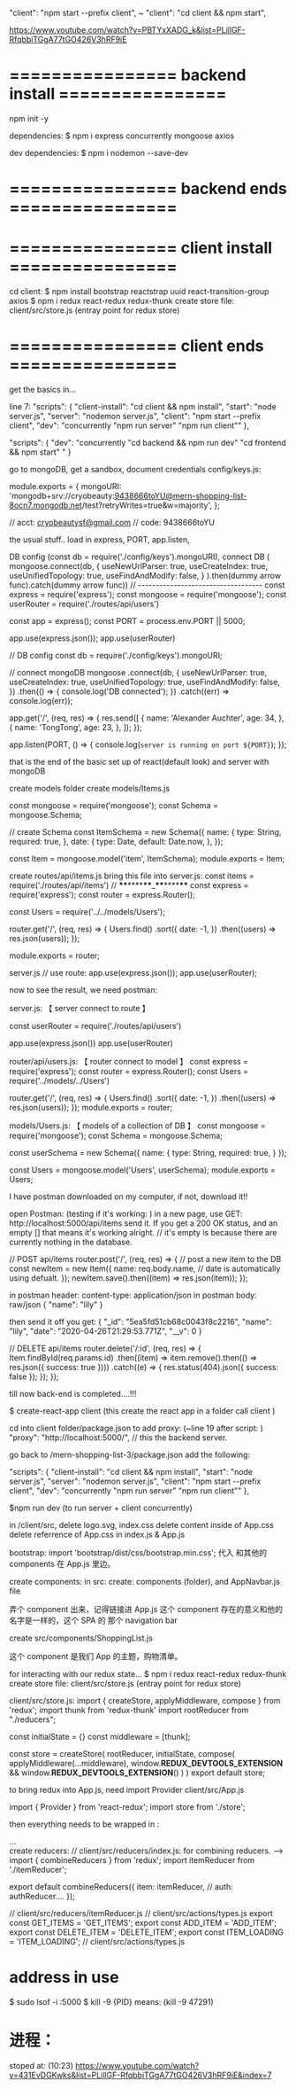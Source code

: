 "client": "npm start --prefix client",
~
"client": "cd client && npm start",

https://www.youtube.com/watch?v=PBTYxXADG_k&list=PLillGF-RfqbbiTGgA77tGO426V3hRF9iE

# ================ backend install ================

npm init -y

dependencies:
\$ npm i express concurrently mongoose axios

dev dependencies:
\$ npm i nodemon --save-dev

# ================ backend ends ================

# ================ client install ================

cd client:
$ npm install bootstrap reactstrap uuid react-transition-group axios
$ npm i redux react-redux redux-thunk
create store file: client/src/store.js (entray point for redux store)

# ================ client ends ================

<!-- touch server.js  -->

get the basics in...

<!-- package.json: -->

line 7:
"scripts": {
"client-install": "cd client && npm install",
"start": "node server.js",
"server": "nodemon server.js",
"client": "npm start --prefix client",
"dev": "concurrently \"npm run server\" \"npm run client\""
},

"scripts": {
"dev": "concurrently \"cd backend && npm run dev\" \"cd frontend && npm start\" "
}

<!-- setup mongoDB backend: config/keys.js -->

go to mongoDB, get a sandbox, document credentials
config/keys.js:

module.exports = {
mongoURI:
'mongodb+srv://cryobeauty:9438666toYU@mern-shopping-list-8ocn7.mongodb.net/test?retryWrites=true&w=majority',
};

// acct: cryobeautysf@gmail.com
// code: 9438666toYU

<!-- setting up backend: server.js -->

the usual stuff..
load in express,
PORT,
app.listen,

DB config (const db = require('./config/keys').mongoURI),
connect DB (
mongoose.connect(db,
{
useNewUrlParser: true,
useCreateIndex: true,
useUnifiedTopology: true,
useFindAndModify: false,
}
).then(dummy arrow func).catch(dummy arrow func))
// -----------------------------------
const express = require('express');
const mongoose = require('mongoose');
const userRouter = require('./routes/api/users')

const app = express();
const PORT = process.env.PORT || 5000;

app.use(express.json());
app.use(userRouter)

// DB config
const db = require('./config/keys').mongoURI;

// connect mongoDB
mongoose
.connect(db, {
useNewUrlParser: true,
useCreateIndex: true,
useUnifiedTopology: true,
useFindAndModify: false,
})
.then(() => {
console.log('DB connected');
})
.catch((err) => console.log(err));

app.get('/', (req, res) => {
res.send([
{
name: 'Alexander Auchter',
age: 34,
},
{
name: 'TongTong',
age: 23,
},
]);
});

app.listen(PORT, () => {
console.log(`server is running on port ${PORT}`);
});

that is the end of the basic set up of react(default look) and server with mongoDB

<!-- ------------------------------------------------------------------------------------------------------------------------ -->

<!-- when using monsoose, we need 'models', its a modal of our datas: -->
<!-- models/Users.js -->

create models folder
create models/Items.js

const mongoose = require('mongoose');
const Schema = mongoose.Schema;

// create Schema
const ItemSchema = new Schema({
name: {
type: String,
required: true,
},
date: {
type: Date,
default: Date.now,
},
});

const Item = mongoose.model('item', ItemSchema);
module.exports = Item;

<!-- routes like app.get, app.post etc, other than putting it in server.js could go into their own file routes -->
<!-- routes/api/items.js -->

create routes/api/items.js
bring this file into server.js: const items = require('./routes/api/items')
// **\*\***\*\*\*\***\*\***\_**\*\***\*\*\*\***\*\***
const express = require('express');
const router = express.Router();

const Users = require('../../models/Users');

router.get('/', (req, res) => {
Users.find()
.sort({
date: -1,
})
.then((users) => res.json(users));
});

module.exports = router;

server.js
// use route:
app.use(express.json());
app.use(userRouter);

now to see the result, we need postman:

<!-- --------------------------------------------------->
<!-- --------------------------------------------------->
<!--       over all look of server, route, models     -->

server.js: 【 server connect to route 】

const userRouter = require('./routes/api/users')

app.use(express.json())
app.use(userRouter)

router/api/users.js: 【 router connect to model 】
const express = require('express');
const router = express.Router();
const Users = require('../models/../Users')

router.get('/', (req, res) => {
Users.find()
.sort({
date: -1,
})
.then((users) => res.json(users));
});
module.exports = router;

models/Users.js: 【 models of a collection of DB 】
const mongoose = require('mongoose');
const Schema = mongoose.Schema;

const userSchema = new Schema({
name: {
type: String,
required: true,
}
});

const Users = mongoose.model('Users', userSchema);
module.exports = Users;

<!-- --------------------------------------------------->
<!-- --------------------------------------------------->

<!-- postman -->

I have postman downloaded on my computer, if not, download it!!

open Postman: (testing if it's working: )
in a new page, use GET: http://localhost:5000/api/items send it. If you get a 200 OK status, and an empty [] that means it's working alright.
// it's empty is because there are currently nothing in the database.

<!-- create POST and DELETE enpoint (if postman is working correctly) -->

// POST api/items
router.post('/', (req, res) => {
// post a new item to the DB
const newItem = new Item({
name: req.body.name,
// date is automatically using defualt.
});
newItem.save().then((item) => res.json(item));
});

in postman header:
content-type: application/json
in postman body:
raw/json
{
"name": "lily"
}

then send it off you get:
{
"\_id": "5ea5fd51cb68c0043f8c2216",
"name": "lily",
"date": "2020-04-26T21:29:53.771Z",
"\_\_v": 0
}

// DELETE api/items
router.delete('/:id', (req, res) => {
Item.findById(req.params.id)
.then((item) => item.remove().then(() => res.json({ success: true })))
.catch((e) => {
res.status(404).json({ success: false });
});
});

till now back-end is completed....!!!

<!--               Back-end Completed                  -->
<!--               Back-end Completed                  -->
<!--               Back-end Completed                  -->
<!--               Back-end Completed                  -->
<!--               Back-end Completed                  -->
<!--               Back-end Completed                  -->
<!--               Back-end Completed                  -->
<!--               Back-end Completed                  -->
<!--               Back-end Completed                  -->
<!--               Back-end Completed                  -->

<!--               Front-end: react-app                 -->
<!--               Front-end: react-app                 -->
<!--               Front-end: react-app                 -->
<!--               Front-end: react-app                 -->
<!--               Front-end: react-app                 -->
<!--               Front-end: react-app                 -->
<!--               Front-end: react-app                 -->
<!--               Front-end: react-app                 -->
<!--               Front-end: react-app                 -->

\$ create-react-app client (this create the react app in a folder call client )

cd into client folder/package.json to add proxy: (~line 19 after script: )
"proxy": "http://localhost:5000/", // this the backend server.

go back to /mern-shopping-list-3/package.json add the following:

"scripts": {
"client-install": "cd client && npm install",
"start": "node server.js",
"server": "nodemon server.js",
"client": "npm start --prefix client",
"dev": "concurrently \"npm run server\" \"npm run client\""
},

\$npm run dev (to run server + client concurrently)

in /client/src,
delete logo.svg, index.css
delete content inside of App.css
delete referrence of App.css in index.js & App.js

<!--    reactstrap    ->
open a new terminal:
$ cd mern-shopping-list-3/client
$ npm install bootstrap reactstrap uuid react-transition-group

import { v4 as uuidv4 } from 'uuid';

请注意，新式的App.js是这样的：
function App() {
  return (
    <div className='App'>文字</div>
  );
}

之前的App.js （很多教程里都是老式的，也一样可以用）
class App extends Component {
    render(){
        return (
            <div className="App">文字</div>
        )
    }
}
**** 用老式的时候，记得代入{ Component } ****
import React, { Component } from 'react';

//////////////////////////////////////////

<!-- App.js -->

bootstrap:
import 'bootstrap/dist/css/bootstrap.min.css';
代入 <AppNavbar /> 和其他的 components 在 App.js 里边。

create components:
in src: create: components (folder), and AppNavbar.js file

<!-- src/components/AppNavbar.js -->

弄个 component 出来，记得链接进 App.js
这个 component 存在的意义和他的名字是一样的，这个 SPA 的
那个 navigation bar

create src/components/ShoppingList.js

<!-- src/components/ShoppingList.js -->

这个 component 是我们 App 的主题，购物清单。

<!-- src/components/ItemModals.js： （redux） -->

<!--            redux             -->
<!--            redux             -->
<!--            redux             -->
<!--            redux             -->
<!--            redux             -->
<!--            redux             -->
<!--            redux             -->
<!--            redux             -->
<!--            redux             -->
<!--            redux             -->
<!--            redux             -->
<!--            redux             -->
<!--            redux             -->
<!--            redux             -->

for interacting with our redux state...
\$ npm i redux react-redux redux-thunk
create store file: client/src/store.js (entray point for redux store)

<!-- ----------------------------------------------- -->

client/src/store.js:
import { createStore, applyMiddleware, compose } from 'redux';
import thunk from 'redux-thunk'
import rootReducer from "./reducers";

const initialState = {}
const middleware = [thunk];

const store = createStore(
rootReducer,
initialState,
compose(
applyMiddleware(...middleware),
window.**REDUX_DEVTOOLS_EXTENSION** && window.**REDUX_DEVTOOLS_EXTENSION**()
)
)
export default store;

<!-- ----------------------------------------------- -->

to bring redux into App.js, need import Provider
client/src/App.js

import { Provider } from 'react-redux';
import store from './store';

then everything needs to be wrapped in <Provider>:
<Provider store={store}>

<div>...</div>
</Provider>
<!-- ----------------------------------------------- -->
create reducers:
// client/src/reducers/index.js: for combining reducers. -->
import { combineReducers } from 'redux';
import itemReducer from './itemReducer';

export default combineReducers({
item: itemReducer,
// auth: authReducer....
});

// client/src/reducers/itemReducer.js
// client/src/actions/types.js
export const GET_ITEMS = 'GET_ITEMS';
export const ADD_ITEM = 'ADD_ITEM';
export const DELETE_ITEM = 'DELETE_ITEM';
export const ITEM_LOADING = 'ITEM_LOADING';
// client/src/actions/types.js

<!-- // trouble shoot:  -->

# address in use

$ sudo lsof -i :5000
$ kill -9 {PID}
means: (kill -9 47291)

# 进程：

stoped at: (10:23)
https://www.youtube.com/watch?v=431EvDGKwks&list=PLillGF-RfqbbiTGgA77tGO426V3hRF9iE&index=7

